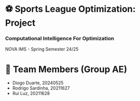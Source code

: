 # ⚽ Sports League Optimization: Project
### Computational Intelligence For Optimization

NOVA IMS - Spring Semester 24/25

# 👥 Team Members (Group AE)
- Diogo Duarte, 20240525
- Rodrigo Sardinha, 20211627
- Rui Luz, 20211628
